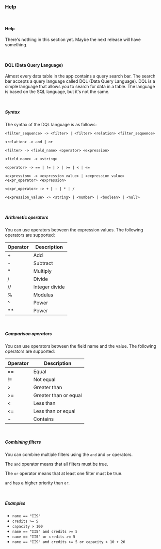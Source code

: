 ### Help
<br/>

#### Help

There's nothing in this section yet. Maybe the next release will have something.

<br/>

#### DQL (Data Query Language)

Almost every data table in the app contains a query search bar.
The search bar accepts a query language called DQL (Data Query Language).
DQL is a simple language that allows you to search for data in a table.
The language is based on the SQL language, but it's not the same.

<br/>

##### Syntax

The syntax of the DQL language is as follows:

```text
<filter_sequence> -> <filter> | <filter> <relation> <filter_sequence>

<relation> -> and | or

<filter> -> <field_name> <operator> <expression>

<field_name> -> <string>

<operator> -> == | != | > | >= | < | <=

<expression> -> <expression_value> | <expression_value> <expr_operator> <expression>

<expr_operator> -> + | - | * | /

<expression_value> -> <string> | <number> | <boolean> | <null>
```

<br/>

##### Arithmetic operators

You can use operators between the expression values.
The following operators are supported:

| Operator | Description    |
|----------|----------------|
| +        | Add            |
| -        | Subtract       |
| *        | Multiply       |
| /        | Divide         |
| //       | Integer divide |
| %        | Modulus        |
| ^        | Power          |
| **       | Power          |

<br />

##### Comparison operators

You can use operators between the field name and the value.
The following operators are supported:

| Operator | Description           |
|----------|-----------------------|
| ==       | Equal                 |
| !=       | Not equal             |
| >        | Greater than          |
| >=       | Greater than or equal |
| <        | Less than             |
| <=       | Less than or equal    |
| ~        | Contains              |

<br/>

##### Combining filters

You can combine multiple filters using the `and` and `or` operators.

The `and` operator means that all filters must be true.

The `or` operator means that at least one filter must be true.

`and` has a higher priority than `or`.

<br/>

##### Examples

* `name == "IIS"` 
* `credits >= 5`
* `capacity > 100`
* `name == "IIS" and credits >= 5`
* `name == "IIS" or credits >= 5`
* `name == "IIS" and credits >= 5 or capacity > 10 + 20`

